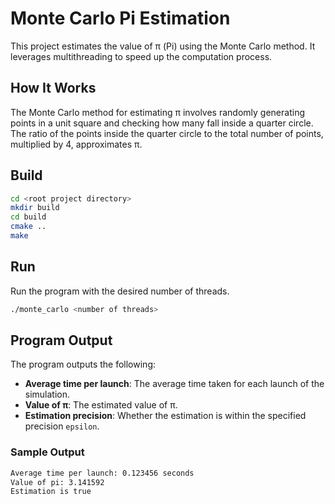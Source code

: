 
# Monte Carlo Pi Estimation

This project estimates the value of π (Pi) using the Monte Carlo method. It leverages multithreading to speed up the computation process.

## How It Works

The Monte Carlo method for estimating π involves randomly generating points in a unit square and checking how many fall inside a quarter circle. The ratio of the points inside the quarter circle to the total number of points, multiplied by 4, approximates π.

## Build 

   ```bash
   cd <root project directory>
   mkdir build
   cd build
   cmake ..
   make
   ```

## Run

Run the program with the desired number of threads.

```sh
./monte_carlo <number of threads>
```

## Program Output

The program outputs the following:

- **Average time per launch**: The average time taken for each launch of the simulation.
- **Value of π**: The estimated value of π.
- **Estimation precision**: Whether the estimation is within the specified precision `epsilon`.

### Sample Output

```sh
Average time per launch: 0.123456 seconds
Value of pi: 3.141592
Estimation is true
```
